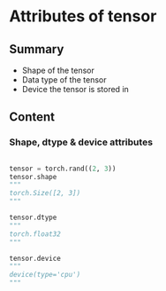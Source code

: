 # Attributes of tensor

## Summary

- Shape of the tensor
- Data type of the tensor
- Device the tensor is stored in

## Content

### Shape, dtype & device attributes

```python

tensor = torch.rand((2, 3))
tensor.shape
"""
torch.Size([2, 3])
"""

tensor.dtype
"""
torch.float32
"""

tensor.device
"""
device(type='cpu')
"""
```
